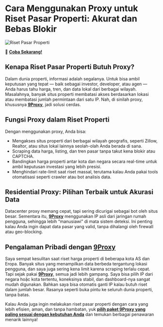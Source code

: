 # Cara Menggunakan Proxy untuk Riset Pasar Properti: Akurat dan Bebas Blokir

![Riset Pasar Properti](https://quocluat.vn/photos/blog_post_2/khao-sat-va-nghien-cuu-thi-truong-1.jpg)

🌱 **[Coba Sekarang!](https://9proxyofficial.short.gy/github-pricing-nathan275)**

## Kenapa Riset Pasar Properti Butuh Proxy?

Dalam dunia properti, informasi adalah segalanya. Untuk bisa ambil keputusan yang tepat — baik sebagai investor, developer, atau agen — Anda harus tahu harga, tren, dan data lokal dari berbagai wilayah. Masalahnya, banyak situs properti membatasi akses berdasarkan lokasi atau membatasi jumlah permintaan dari satu IP. Nah, di sinilah proxy, khususnya **[9Proxy](https://9proxyofficial.short.gy/github-homepage-nathan275)**, jadi solusi cerdas.

## Fungsi Proxy dalam Riset Properti

Dengan menggunakan proxy, Anda bisa:

- Mengakses situs properti dari berbagai wilayah geografis, seperti Zillow, Realtor, atau situs lokal lainnya seolah-olah Anda berada di sana.  
- Scraping data harga, listing, dan tren pasar tanpa takut kena blokir atau CAPTCHA.  
- Bandingkan harga properti antar kota dan negara secara real-time untuk ambil keputusan investasi yang lebih presisi.  
- Menghindari rate-limit saat riset massal, terutama kalau Anda pakai tools otomatisasi seperti crawler atau bot analisis data.  

## Residential Proxy: Pilihan Terbaik untuk Akurasi Data

Datacenter proxy memang cepat, tapi sering dicurigai sebagai bot oleh situs besar. Sementara itu, **[9Proxy](https://9proxyofficial.short.gy/github-homepage-nathan275)** menggunakan IP asli dari jaringan rumah pengguna, sehingga lebih “manusiawi” di mata sistem deteksi. Ini penting kalau Anda ingin dapat data pasar yang valid, tanpa dihalangi oleh firewall atau geo-blocking.

## Pengalaman Pribadi dengan **[9Proxy](https://9proxyofficial.short.gy/github-homepage-nathan275)**

Saya sempat kesulitan saat riset harga properti di beberapa kota AS dan Eropa. Banyak situs yang menampilkan data berbeda tergantung lokasi pengguna, dan saya juga sering kena limit karena scraping terlalu cepat. Tapi sejak pakai **[9Proxy](https://9proxyofficial.short.gy/github-homepage-nathan275)**, semua jadi lebih gampang. Saya bisa pilih IP dari negara hoặc kota tertentu, koneksinya stabil, dan dashboard-nya sangat mudah digunakan. Bahkan saya bisa otomatis ganti IP kalau butuh riset dalam jumlah besar. Rasanya seperti buka pintu ke seluruh dunia properti, tanpa batas.

Kalau Anda juga ingin melakukan riset pasar properti dengan cara yang lebih efisien, aman, dan tanpa hambatan, yuk **[pilih paket 9Proxy yang paling sesuai dengan kebutuhan Anda](https://9proxyofficial.short.gy/github-pricing-nathan275)** dan temukan berbagai penawaran menarik lainnya!
